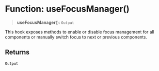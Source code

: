 # Function: useFocusManager()

> **useFocusManager**(): `Output`

This hook exposes methods to enable or disable focus management for all
components or manually switch focus to next or previous components.

## Returns

`Output`
